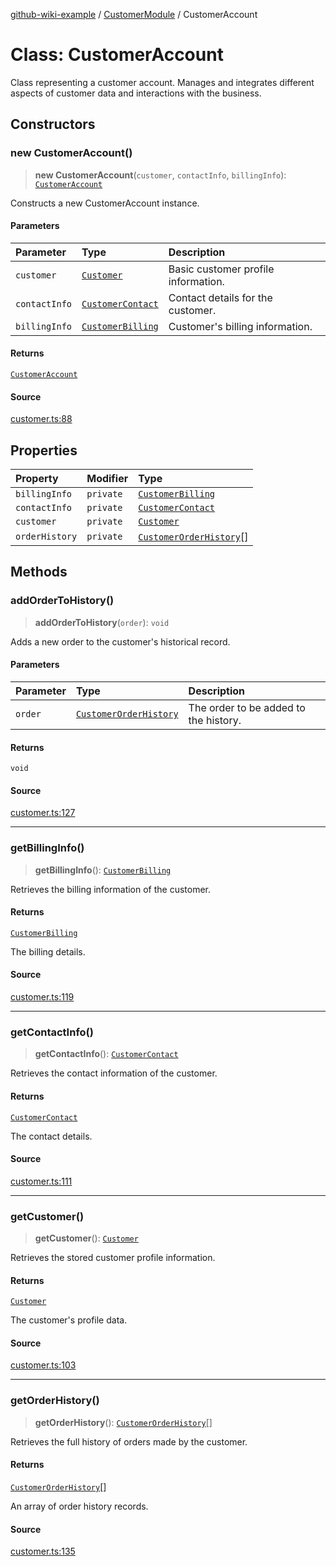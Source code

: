 [github-wiki-example](../wiki/Home) / [CustomerModule](../wiki/CustomerModule) / CustomerAccount

# Class: CustomerAccount

Class representing a customer account.
Manages and integrates different aspects of customer data and interactions with the business.

## Constructors

### new CustomerAccount()

> **new CustomerAccount**(`customer`, `contactInfo`, `billingInfo`): [`CustomerAccount`](../wiki/CustomerModule.Class.CustomerAccount)

Constructs a new CustomerAccount instance.

#### Parameters

| Parameter | Type | Description |
| :------ | :------ | :------ |
| `customer` | [`Customer`](../wiki/CustomerModule.Interface.Customer) | Basic customer profile information. |
| `contactInfo` | [`CustomerContact`](../wiki/CustomerModule.Interface.CustomerContact) | Contact details for the customer. |
| `billingInfo` | [`CustomerBilling`](../wiki/CustomerModule.Interface.CustomerBilling) | Customer's billing information. |

#### Returns

[`CustomerAccount`](../wiki/CustomerModule.Class.CustomerAccount)

#### Source

[customer.ts:88](https://github.com/typedoc2md/typedoc-plugin-markdown-examples/blob/bacb1c2264a9626cba5f9e7959f4fc899171a745/examples/src/customer.ts#L88)

## Properties

| Property | Modifier | Type |
| :------ | :------ | :------ |
| `billingInfo` | `private` | [`CustomerBilling`](../wiki/CustomerModule.Interface.CustomerBilling) |
| `contactInfo` | `private` | [`CustomerContact`](../wiki/CustomerModule.Interface.CustomerContact) |
| `customer` | `private` | [`Customer`](../wiki/CustomerModule.Interface.Customer) |
| `orderHistory` | `private` | [`CustomerOrderHistory`](../wiki/CustomerModule.Interface.CustomerOrderHistory)[] |

## Methods

### addOrderToHistory()

> **addOrderToHistory**(`order`): `void`

Adds a new order to the customer's historical record.

#### Parameters

| Parameter | Type | Description |
| :------ | :------ | :------ |
| `order` | [`CustomerOrderHistory`](../wiki/CustomerModule.Interface.CustomerOrderHistory) | The order to be added to the history. |

#### Returns

`void`

#### Source

[customer.ts:127](https://github.com/typedoc2md/typedoc-plugin-markdown-examples/blob/bacb1c2264a9626cba5f9e7959f4fc899171a745/examples/src/customer.ts#L127)

***

### getBillingInfo()

> **getBillingInfo**(): [`CustomerBilling`](../wiki/CustomerModule.Interface.CustomerBilling)

Retrieves the billing information of the customer.

#### Returns

[`CustomerBilling`](../wiki/CustomerModule.Interface.CustomerBilling)

The billing details.

#### Source

[customer.ts:119](https://github.com/typedoc2md/typedoc-plugin-markdown-examples/blob/bacb1c2264a9626cba5f9e7959f4fc899171a745/examples/src/customer.ts#L119)

***

### getContactInfo()

> **getContactInfo**(): [`CustomerContact`](../wiki/CustomerModule.Interface.CustomerContact)

Retrieves the contact information of the customer.

#### Returns

[`CustomerContact`](../wiki/CustomerModule.Interface.CustomerContact)

The contact details.

#### Source

[customer.ts:111](https://github.com/typedoc2md/typedoc-plugin-markdown-examples/blob/bacb1c2264a9626cba5f9e7959f4fc899171a745/examples/src/customer.ts#L111)

***

### getCustomer()

> **getCustomer**(): [`Customer`](../wiki/CustomerModule.Interface.Customer)

Retrieves the stored customer profile information.

#### Returns

[`Customer`](../wiki/CustomerModule.Interface.Customer)

The customer's profile data.

#### Source

[customer.ts:103](https://github.com/typedoc2md/typedoc-plugin-markdown-examples/blob/bacb1c2264a9626cba5f9e7959f4fc899171a745/examples/src/customer.ts#L103)

***

### getOrderHistory()

> **getOrderHistory**(): [`CustomerOrderHistory`](../wiki/CustomerModule.Interface.CustomerOrderHistory)[]

Retrieves the full history of orders made by the customer.

#### Returns

[`CustomerOrderHistory`](../wiki/CustomerModule.Interface.CustomerOrderHistory)[]

An array of order history records.

#### Source

[customer.ts:135](https://github.com/typedoc2md/typedoc-plugin-markdown-examples/blob/bacb1c2264a9626cba5f9e7959f4fc899171a745/examples/src/customer.ts#L135)
